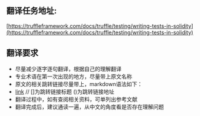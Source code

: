 ## 翻译任务地址:

[https://truffleframework.com/docs/truffle/testing/writing-tests-in-solidity](https://truffleframework.com/docs/truffle/testing/writing-tests-in-solidity)

## 翻译要求
* 尽量减少逐字逐句翻译，根据自己的理解翻译
* 专业术语在第一次出现的地方，尽量带上原文名称
* 原文的相关跳转链接尽量带上，markdown语法如下：
* [link]() // []为跳转链接标题  ()为跳转链接地址
* 翻译过程中，如有查阅相关资料，可单列出参考文献
* 翻译完成后，建议通读一遍，从中文的角度看是否存在理解问题